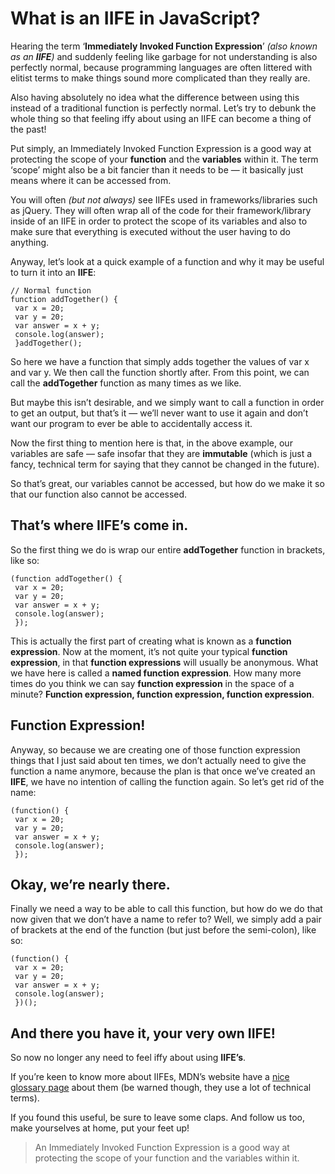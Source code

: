 
# What is an IIFE in JavaScript?
Hearing the term ‘**Immediately Invoked Function Expression**’  _(also known as an_ **_IIFE_**_)_  and suddenly feeling like garbage for not understanding is also perfectly normal, because programming languages are often littered with elitist terms to make things sound more complicated than they really are.

Also having absolutely no idea what the difference between using this instead of a traditional function is perfectly normal. Let’s try to debunk the whole thing so that feeling iffy about using an IIFE can become a thing of the past!


Put simply, an Immediately Invoked Function Expression is a good way at protecting the scope of your  **function**  and the  **variables** within it. The term ‘scope’ might also be a bit fancier than it needs to be — it basically just means where it can be accessed from.

You will often  _(but not always)_  see IIFEs used in frameworks/libraries such as jQuery. They will often wrap all of the code for their framework/library inside of an IIFE in order to protect the scope of its variables and also to make sure that everything is executed without the user having to do anything.

Anyway, let’s look at a quick example of a function and why it may be useful to turn it into an  **IIFE**:

    // Normal function
    function addTogether() {  
     var x = 20;  
     var y = 20;  
     var answer = x + y;  
     console.log(answer);  
     }addTogether();

So here we have a function that simply adds together the values of var x and var y. We then call the function shortly after. From this point, we can call the  **addTogether**  function as many times as we like.

But maybe this isn’t desirable, and we simply want to call a function in order to get an output, but that’s it — we’ll never want to use it again and don’t want our program to ever be able to accidentally access it.

Now the first thing to mention here is that, in the above example, our variables are safe — safe insofar that they are  **immutable**  (which is just a fancy, technical term for saying that they cannot be changed in the future).

So that’s great, our variables cannot be accessed, but how do we make it so that our function also cannot be accessed.

## That’s where  **IIFE’s**  come in.

So the first thing we do is wrap our entire  **addTogether**  function in brackets, like so:

    (function addTogether() {  
     var x = 20;  
     var y = 20;  
     var answer = x + y;  
     console.log(answer);  
     });

This is actually the first part of creating what is known as a  **function expression**. Now at the moment, it’s not quite your typical  **function expression**, in that  **function expressions**  will usually be anonymous. What we have here is called a  **named function expression**. How many more times do you think we can say  **function expression**  in the space of a minute?  **Function expression, function expression, function expression**.

## Function Expression!

Anyway, so because we are creating one of those function expression things that I just said about ten times, we don’t actually need to give the function a name anymore, because the plan is that once we’ve created an  **IIFE**, we have no intention of calling the function again. So let’s get rid of the name:

    (function() {  
     var x = 20;  
     var y = 20;  
     var answer = x + y;  
     console.log(answer);  
     });

## Okay, we’re nearly there.

Finally we need a way to be able to call this function, but how do we do that now given that we don’t have a name to refer to? Well, we simply add a pair of brackets at the end of the function (but just before the semi-colon), like so:

    (function() {  
     var x = 20;  
     var y = 20;  
     var answer = x + y;  
     console.log(answer);  
     })();

## And there you have it, your very own  **IIFE**!

So now no longer any need to feel iffy about using  **IIFE’s**.

If you’re keen to know more about IIFEs, MDN’s website have a  [nice glossary page](https://developer.mozilla.org/en-US/docs/Glossary/IIFE)  about them (be warned though, they use a lot of technical terms).

If you found this useful, be sure to leave some claps. And follow us too, make yourselves at home, put your feet up!

> An Immediately Invoked Function Expression is a good way at protecting
> the scope of your function and the variables within it.
